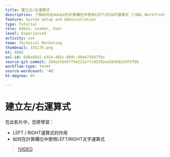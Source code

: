 ```yaml
---
title: 建立左/右運算式
description: 了解如何在Adobe的計算欄位中使用LEFT/RIGHT運算式 [!DNL Workfront].
feature: System Setup and Administration
type: Tutorial
role: Admin, Leader, User
level: Experienced
activity: use
team: Technical Marketing
thumbnail: 335179.png
kt: 8885
exl-id: 6d0ad842-e354-465c-8b9c-88eb75d47fbc
source-git-commit: 2b9a31b45ff94222a77c05292ee5b9d8229f5f0b
workflow-type: tm+mt
source-wordcount: '46'
ht-degree: 0%

---
```


# 建立左/右運算式

在此影片中，您將學習：

* LEFT / RIGHT運算式的作用
* 如何在計算欄位中使用LEFT/RIGHT文字運算式

>[!VIDEO](https://video.tv.adobe.com/v/335179/?quality=12)
